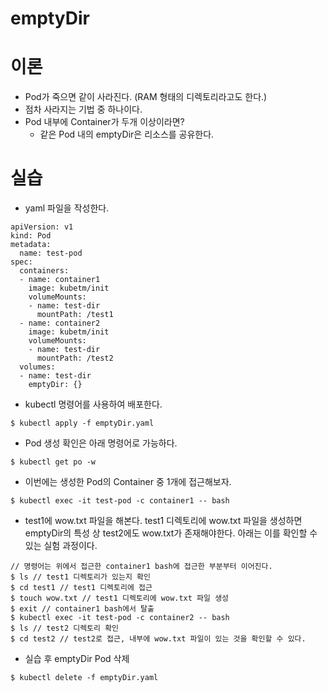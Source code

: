 # emptyDir
# 이론
- Pod가 죽으면 같이 사라진다. (RAM 형태의 디렉토리라고도 한다.)
- 점차 사라지는 기법 중 하나이다.
- Pod 내부에 Container가 두개 이상이라면?
    - 같은 Pod 내의 emptyDir은 리소스를 공유한다.
# 실습
- yaml 파일을 작성한다.
```
apiVersion: v1
kind: Pod
metadata:
  name: test-pod
spec:
  containers:
  - name: container1
    image: kubetm/init
    volumeMounts:
    - name: test-dir
      mountPath: /test1
  - name: container2
    image: kubetm/init
    volumeMounts:
    - name: test-dir
      mountPath: /test2
  volumes:
  - name: test-dir
    emptyDir: {}
```
- kubectl 명령어를 사용하여 배포한다.
```
$ kubectl apply -f emptyDir.yaml
```
- Pod 생성 확인은 아래 명령어로 가능하다.
```
$ kubectl get po -w
```
- 이번에는 생성한 Pod의 Container 중 1개에 접근해보자.
```
$ kubectl exec -it test-pod -c container1 -- bash
```
- test1에 wow.txt 파일을 해본다. test1 디렉토리에 wow.txt 파일을 생성하면 emptyDir의 특성 상 test2에도 wow.txt가 존재해야한다. 아래는 이를 확인할 수 있는 실험 과정이다.
```
// 명령어는 위에서 접근한 container1 bash에 접근한 부분부터 이어진다.
$ ls // test1 디렉토리가 있는지 확인
$ cd test1 // test1 디렉토리에 접근
$ touch wow.txt // test1 디렉토리에 wow.txt 파일 생성
$ exit // container1 bash에서 탈출
$ kubectl exec -it test-pod -c container2 -- bash
$ ls // test2 디렉토리 확인
$ cd test2 // test2로 접근, 내부에 wow.txt 파일이 있는 것을 확인할 수 있다.
```
- 실습 후 emptyDir Pod 삭제
```
$ kubectl delete -f emptyDir.yaml
```